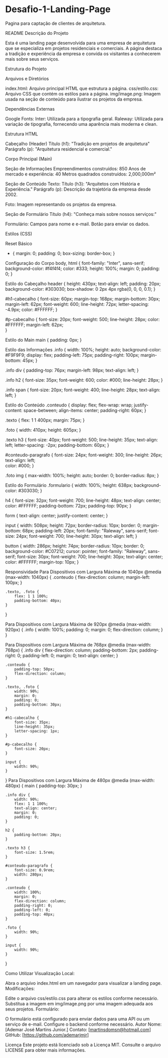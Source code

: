 # Desafio-1-Landing-Page
Pagina para captação de clientes de arquitetura.

README
Descrição do Projeto

Esta é uma landing page desenvolvida para uma empresa de arquitetura que se especializa em projetos residenciais e comerciais. A página destaca a tradição e experiência da empresa e convida os visitantes a conhecerem mais sobre seus serviços.

Estrutura do Projeto

Arquivos e Diretórios

index.html: Arquivo principal HTML que estrutura a página.
css/estilo.css: Arquivo CSS que contém os estilos para a página.
img/image.png: Imagem usada na seção de conteúdo para ilustrar os projetos da empresa.

Dependências Externas

Google Fonts:
Inter: Utilizada para a tipografia geral.
Raleway: Utilizada para variação de tipografia, fornecendo uma aparência mais moderna e clean.

Estrutura HTML

Cabeçalho (Header)
Título (h1): "Tradição em projetos de arquitetura"
Parágrafo (p): "Arquitetura residencial e comercial."

Corpo Principal (Main)

Seção de Informações
Empreendimentos construídos: 850
Anos de mercado e experiência: 40
Metros quadrados construídos: 2,000,000m²

Seção de Conteúdo
Texto:
Título (h3): "Arquitetos com História e Experiência."
Parágrafo (p): Descrição da trajetória da empresa desde 2002.

Foto: Imagem representando os projetos da empresa.

Seção de Formulário
Título (h4): "Conheça mais sobre nossos serviços:"

Formulário:
Campos para nome e e-mail.
Botão para enviar os dados.

Estilos (CSS)

Reset Básico

* {
    margin: 0;
    padding: 0;
    box-sizing: border-box;
}

Configuração do Corpo
body, html {
    font-family: "Inter", sans-serif;
    background-color: #f4f4f4;
    color: #333;
    height: 100%;
    margin: 0;
    padding: 0;
}

Estilo do Cabeçalho
header {
    height: 430px;
    text-align: left;
    padding: 20px;
    background-color: #303030;
    box-shadow: 0 2px 4px rgba(0, 0, 0, 0.1);
}

#h1-cabecalho {
    font-size: 60px;
    margin-top: 168px;
    margin-bottom: 30px;
    margin-left: 62px;
    font-weight: 600;
    line-height: 72px;
    letter-spacing: -4.9px;
    color: #FFFFFF;
}

#p-cabecalho {
    font-size: 20px;
    font-weight: 500;
    line-height: 28px;
    color: #FFFFFF; 
    margin-left: 62px;   
}

Estilo do Main
main {
    padding: 0px;
}

Estilo das Informações
.info {
    width: 100%;
    height: auto;
    background-color: #F9F9F9;
    display: flex;
    padding-left: 75px;
    padding-right: 100px;
    margin-bottom: 45px;
}

.info div {
    padding-top: 76px;
    margin-left: 98px;
    text-align: left;
}

.info h2 {
    font-size: 35px;
    font-weight: 600;
    color: #000;
    line-height: 28px;
}

.info span {
    font-size: 20px;
    font-weight: 400;
    line-height: 28px;
    text-align: left;
}

Estilo do Conteúdo
.conteudo {
    display: flex;
    flex-wrap: wrap;
    justify-content: space-between;
    align-items: center;
    padding-right: 60px;
}

.texto {
    flex: 1 1 400px;
    margin: 75px;
}

.foto {
    width: 410px;
    height: 605px;
}

.texto h3 {
    font-size: 40px;
    font-weight: 500;
    line-height: 35px;
    text-align: left;
    letter-spacing: -2px;
    padding-bottom: 60px;
}

#conteudo-paragrafo {
    font-size: 24px;
    font-weight: 300;
    line-height: 26px;
    text-align: left;    
    color: #000;
}

.foto img {
    max-width: 100%;
    height: auto;
    border: 0;
    border-radius: 8px;
}

Estilo do Formulário
.formulario {
    width: 100%;
    height: 638px;
    background-color: #303030;
}

h4 {
    font-size: 32px;
    font-weight: 700;
    line-height: 48px;
    text-align: center;
    color: #FFFFFF;
    padding-bottom: 72px;
    padding-top: 90px;
}

form {
    text-align: center;
    justify-content: center;
}

input {
    width: 508px;
    height: 72px;
    border-radius: 10px;
    border: 0;
    margin-bottom: 68px;
    padding-left: 20px;
    font-family: "Raleway", sans-serif;
    font-size: 24px;
    font-weight: 700;
    line-height: 30px;
    text-align: left;
}

button {
    width: 286px;
    height: 74px;
    border-radius: 10px;
    border: 0;
    background-color: #C07212;
    cursor: pointer;
    font-family: "Raleway", sans-serif;
    font-size: 30px;
    font-weight: 700;
    line-height: 30px;
    text-align: center;
    color: #FFFFFF;
    margin-top: 10px;
}

Responsividade
Para Dispositivos com Largura Máxima de 1040px
@media (max-width: 1040px) {
    .conteudo {
        flex-direction: column;
        margin-left: 100px;
    }
    
    .texto, .foto {
        flex: 1 1 100%;
        padding-bottom: 40px;
    }
}

Para Dispositivos com Largura Máxima de 920px
@media (max-width: 920px) {
    .info {
        width: 100%; 
        padding: 0;
        margin: 0;
        flex-direction: column;
    }
}

Para Dispositivos com Largura Máxima de 768px
@media (max-width: 768px) {
    .info div {
        flex-direction: column;
        padding-bottom: 2px;
        padding-right: 0;
        padding-left: 0;
        margin: 0;
        text-align: center;
    }
    
    .conteudo {
        padding-top: 50px;
        flex-direction: column;
    }
    
    .texto, .foto {
        width: 90%;
        margin: 0;
        padding: 0;
        padding-bottom: 30px;
    }
    
    #h1-cabecalho {
        font-size: 35px;
        line-height: 35px;
        letter-spacing: 1px;
    }
    
    #p-cabecalho {
        font-size: 20px;
    }

    input {
        width: 90%;
    }
}
Para Dispositivos com Largura Máxima de 480px
@media (max-width: 480px) {
    main {
        padding-top: 30px;
    }

    .info div {
        width: 90%;
        flex: 1 1 100%;
        text-align: center;
        margin: 0;
        padding: 0;
    }

    h2 {
        padding-bottom: 20px;
    }

    .texto h3 {
        font-size: 1.5rem;
    }

    #conteudo-paragrafo {
        font-size: 0.9rem;
        width: 280px;
    }

    .conteudo {
        width: 100%;
        margin: 0;
        flex-direction: column;
        padding-right: 0;
        padding-left: 0;
        padding-top: 40px;
    }

    .foto {
        width: 90%;
    }

    input {
        width: 90%;
    }
}

Como Utilizar
Visualização Local:

Abra o arquivo index.html em um navegador para visualizar a landing page.
Modificações:

Edite o arquivo css/estilo.css para alterar os estilos conforme necessário.
Substitua a imagem em img/image.png por uma imagem adequada aos seus projetos.
Formulário:

O formulário está configurado para enviar dados para uma API ou um serviço de e-mail. Configure o backend conforme necessário.
Autor
Nome: [Ademar José Martins Junior.]
Contato: [martinsdomsn@hotmail.com]
GitHub: [https://github.com/ademarjmjr]

Licença
Este projeto está licenciado sob a Licença MIT. Consulte o arquivo LICENSE para obter mais informações.

